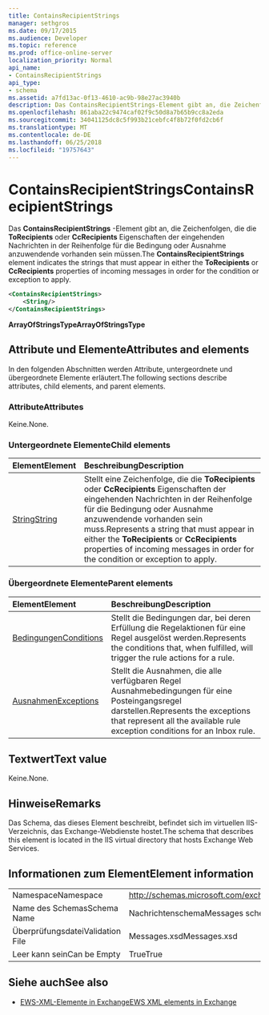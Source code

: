 ```yaml
---
title: ContainsRecipientStrings
manager: sethgros
ms.date: 09/17/2015
ms.audience: Developer
ms.topic: reference
ms.prod: office-online-server
localization_priority: Normal
api_name:
- ContainsRecipientStrings
api_type:
- schema
ms.assetid: a7fd13ac-0f13-4610-ac9b-98e27ac3940b
description: Das ContainsRecipientStrings-Element gibt an, die Zeichenfolgen, die die ToRecipients oder CcRecipients Eigenschaften der eingehenden Nachrichten in der Reihenfolge für die Bedingung oder Ausnahme anzuwendende vorhanden sein müssen.
ms.openlocfilehash: 861aba22c9474caf02f9c50d8a7b65b9cc8a2eda
ms.sourcegitcommit: 34041125dc8c5f993b21cebfc4f8b72f0fd2cb6f
ms.translationtype: MT
ms.contentlocale: de-DE
ms.lasthandoff: 06/25/2018
ms.locfileid: "19757643"
---
```

# <a name="containsrecipientstrings"></a><span data-ttu-id="d18d8-103">ContainsRecipientStrings</span><span class="sxs-lookup"><span data-stu-id="d18d8-103">ContainsRecipientStrings</span></span>

<span data-ttu-id="d18d8-104">Das **ContainsRecipientStrings** -Element gibt an, die Zeichenfolgen, die die **ToRecipients** oder **CcRecipients** Eigenschaften der eingehenden Nachrichten in der Reihenfolge für die Bedingung oder Ausnahme anzuwendende vorhanden sein müssen.</span><span class="sxs-lookup"><span data-stu-id="d18d8-104">The **ContainsRecipientStrings** element indicates the strings that must appear in either the **ToRecipients** or **CcRecipients** properties of incoming messages in order for the condition or exception to apply.</span></span> 
  
```XML
<ContainsRecipientStrings>
    <String/>
</ContainsRecipientStrings>
```

 <span data-ttu-id="d18d8-105">**ArrayOfStringsType**</span><span class="sxs-lookup"><span data-stu-id="d18d8-105">**ArrayOfStringsType**</span></span>
## <a name="attributes-and-elements"></a><span data-ttu-id="d18d8-106">Attribute und Elemente</span><span class="sxs-lookup"><span data-stu-id="d18d8-106">Attributes and elements</span></span>

<span data-ttu-id="d18d8-107">In den folgenden Abschnitten werden Attribute, untergeordnete und übergeordnete Elemente erläutert.</span><span class="sxs-lookup"><span data-stu-id="d18d8-107">The following sections describe attributes, child elements, and parent elements.</span></span>
  
### <a name="attributes"></a><span data-ttu-id="d18d8-108">Attribute</span><span class="sxs-lookup"><span data-stu-id="d18d8-108">Attributes</span></span>

<span data-ttu-id="d18d8-109">Keine.</span><span class="sxs-lookup"><span data-stu-id="d18d8-109">None.</span></span>
  
### <a name="child-elements"></a><span data-ttu-id="d18d8-110">Untergeordnete Elemente</span><span class="sxs-lookup"><span data-stu-id="d18d8-110">Child elements</span></span>

|<span data-ttu-id="d18d8-111">**Element**</span><span class="sxs-lookup"><span data-stu-id="d18d8-111">**Element**</span></span>|<span data-ttu-id="d18d8-112">**Beschreibung**</span><span class="sxs-lookup"><span data-stu-id="d18d8-112">**Description**</span></span>|
|:-----|:-----|
|[<span data-ttu-id="d18d8-113">String</span><span class="sxs-lookup"><span data-stu-id="d18d8-113">String</span></span>](string.md) <br/> |<span data-ttu-id="d18d8-114">Stellt eine Zeichenfolge, die die **ToRecipients** oder **CcRecipients** Eigenschaften der eingehenden Nachrichten in der Reihenfolge für die Bedingung oder Ausnahme anzuwendende vorhanden sein muss.</span><span class="sxs-lookup"><span data-stu-id="d18d8-114">Represents a string that must appear in either the **ToRecipients** or **CcRecipients** properties of incoming messages in order for the condition or exception to apply.</span></span>  <br/> |
   
### <a name="parent-elements"></a><span data-ttu-id="d18d8-115">Übergeordnete Elemente</span><span class="sxs-lookup"><span data-stu-id="d18d8-115">Parent elements</span></span>

|<span data-ttu-id="d18d8-116">**Element**</span><span class="sxs-lookup"><span data-stu-id="d18d8-116">**Element**</span></span>|<span data-ttu-id="d18d8-117">**Beschreibung**</span><span class="sxs-lookup"><span data-stu-id="d18d8-117">**Description**</span></span>|
|:-----|:-----|
|[<span data-ttu-id="d18d8-118">Bedingungen</span><span class="sxs-lookup"><span data-stu-id="d18d8-118">Conditions</span></span>](conditions.md) <br/> |<span data-ttu-id="d18d8-119">Stellt die Bedingungen dar, bei deren Erfüllung die Regelaktionen für eine Regel ausgelöst werden.</span><span class="sxs-lookup"><span data-stu-id="d18d8-119">Represents the conditions that, when fulfilled, will trigger the rule actions for a rule.</span></span>  <br/> |
|[<span data-ttu-id="d18d8-120">Ausnahmen</span><span class="sxs-lookup"><span data-stu-id="d18d8-120">Exceptions</span></span>](exceptions.md) <br/> |<span data-ttu-id="d18d8-121">Stellt die Ausnahmen, die alle verfügbaren Regel Ausnahmebedingungen für eine Posteingangsregel darstellen.</span><span class="sxs-lookup"><span data-stu-id="d18d8-121">Represents the exceptions that represent all the available rule exception conditions for an Inbox rule.</span></span>  <br/> |
   
## <a name="text-value"></a><span data-ttu-id="d18d8-122">Textwert</span><span class="sxs-lookup"><span data-stu-id="d18d8-122">Text value</span></span>

<span data-ttu-id="d18d8-123">Keine.</span><span class="sxs-lookup"><span data-stu-id="d18d8-123">None.</span></span>
  
## <a name="remarks"></a><span data-ttu-id="d18d8-124">Hinweise</span><span class="sxs-lookup"><span data-stu-id="d18d8-124">Remarks</span></span>

<span data-ttu-id="d18d8-125">Das Schema, das dieses Element beschreibt, befindet sich im virtuellen IIS-Verzeichnis, das Exchange-Webdienste hostet.</span><span class="sxs-lookup"><span data-stu-id="d18d8-125">The schema that describes this element is located in the IIS virtual directory that hosts Exchange Web Services.</span></span>
  
## <a name="element-information"></a><span data-ttu-id="d18d8-126">Informationen zum Element</span><span class="sxs-lookup"><span data-stu-id="d18d8-126">Element information</span></span>

|||
|:-----|:-----|
|<span data-ttu-id="d18d8-127">Namespace</span><span class="sxs-lookup"><span data-stu-id="d18d8-127">Namespace</span></span>  <br/> |http://schemas.microsoft.com/exchange/services/2006/messages  <br/> |
|<span data-ttu-id="d18d8-128">Name des Schemas</span><span class="sxs-lookup"><span data-stu-id="d18d8-128">Schema Name</span></span>  <br/> |<span data-ttu-id="d18d8-129">Nachrichtenschema</span><span class="sxs-lookup"><span data-stu-id="d18d8-129">Messages schema</span></span>  <br/> |
|<span data-ttu-id="d18d8-130">Überprüfungsdatei</span><span class="sxs-lookup"><span data-stu-id="d18d8-130">Validation File</span></span>  <br/> |<span data-ttu-id="d18d8-131">Messages.xsd</span><span class="sxs-lookup"><span data-stu-id="d18d8-131">Messages.xsd</span></span>  <br/> |
|<span data-ttu-id="d18d8-132">Leer kann sein</span><span class="sxs-lookup"><span data-stu-id="d18d8-132">Can be Empty</span></span>  <br/> |<span data-ttu-id="d18d8-133">True</span><span class="sxs-lookup"><span data-stu-id="d18d8-133">True</span></span>  <br/> |
   
## <a name="see-also"></a><span data-ttu-id="d18d8-134">Siehe auch</span><span class="sxs-lookup"><span data-stu-id="d18d8-134">See also</span></span>



- [<span data-ttu-id="d18d8-135">EWS-XML-Elemente in Exchange</span><span class="sxs-lookup"><span data-stu-id="d18d8-135">EWS XML elements in Exchange</span></span>](ews-xml-elements-in-exchange.md)

